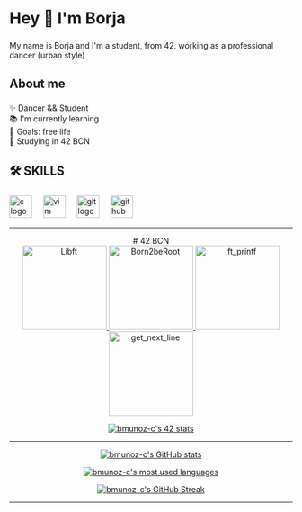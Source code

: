 
<h1 align="left">Hey 👋  I'm Borja</h1>

###

<p align="left">My name is Borja and I'm a student, from 42. working as a professional dancer (urban style)</p>

###

<h2 align="left">About me</h2>

###

<p align="left">✨ Dancer && Student<br>📚 I'm currently learning<br>🎯 Goals: free life<br>🎲 Studying in 42 BCN</p>

###

<h2 align="left">🛠 SKILLS</h2>

###

<div align="left">
  <img src="https://cdn.jsdelivr.net/gh/devicons/devicon/icons/c/c-original.svg" height="40" alt="c logo"  />
  <img width="12" />
  <img src="https://cdn.jsdelivr.net/gh/devicons/devicon/icons/vim/vim-original.svg" height="40" alt="vim logo"  />
  <img width="12" />
  <img src="https://cdn.jsdelivr.net/gh/devicons/devicon/icons/git/git-original.svg" height="40" alt="git logo"  />
  <img width="12" />
  <img src="https://cdn.jsdelivr.net/gh/devicons/devicon/icons/github/github-original.svg" height="40" alt="github logo"  />
</div>

- - -
<div align="center">
  # 42 BCN
  <div align="center">
    <a href="https://github.com/bmunoz-c/libft">
        <img alt="Libft" src="https://raw.githubusercontent.com/ayogun/42-project-badges/main/badges/libfte.png" width="150" height="150">
    </a>
    <a href="https://github.com/bmunoz-c/Born2BeRoot">
        <img alt="Born2beRoot" src="https://raw.githubusercontent.com/ayogun/42-project-badges/main/badges/born2berootm.png" width="150" height="150">
    </a>
    <a href="https://github.com/bmunoz-c/ft_printf">
        <img alt="ft_printf" src="https://raw.githubusercontent.com/ayogun/42-project-badges/main/badges/ft_printfe.png" width="150" height="150">
    </a>
    <a href="https://github.com/bmunoz-c/get_next_line">
        <img alt="get_next_line" src="https://raw.githubusercontent.com/ayogun/42-project-badges/main/badges/get_next_linem.png" width="150" height="150">
    </a>
</div>

[![bmunoz-c's 42 stats](https://badge42.coday.fr/api/v2/clu1fcxu21622801p4ru3drnko/stats?cursusId=21&coalitionId=205)](https://github.com/Coday-meric/badge42)

- - -

 [![bmunoz-c's GitHub stats](https://github-readme-stats.vercel.app/api?username=bmunoz-c&hide_title=false&hide_rank=false&show_icons=true&include_all_commits=true&count_private=true&disable_animations=false&theme=dracula&locale=en&hide_border=false&order=1)](https://github.com/bmunoz-c?tab=repositories) 
 
 [![bmunoz-c's most used languages](https://github-readme-stats.vercel.app/api/top-langs?username=bmunoz-c&locale=en&hide_title=false&layout=compact&card_width=320&langs_count=5&theme=dracula&hide_border=false&order=2)](https://github.com/bmunoz-c?tab=repositories) 
 
 [![bmunoz-c's GitHub Streak](https://streak-stats.demolab.com?user=bmunoz-c&locale=en&mode=daily&theme=dracula&hide_border=false&border_radius=5&order=3)](https://github.com/bmunoz-c) 

- - -

</div>

